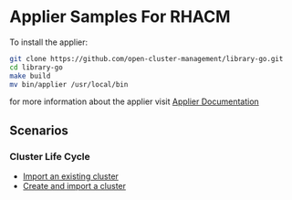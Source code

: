 [comment]: # ( Copyright Contributors to the Open Cluster Management project )

# Applier Samples For RHACM

To install the applier:
```bash
git clone https://github.com/open-cluster-management/library-go.git
cd library-go
make build
mv bin/applier /usr/local/bin
```

for more information about the applier visit [Applier Documentation](https://github.com/open-cluster-management/library-go/blob/master/docs/applier.md)

## Scenarios
### Cluster Life Cycle

- [Import an existing cluster](./import-cluster)
- [Create and import a cluster](./create-cluster)
